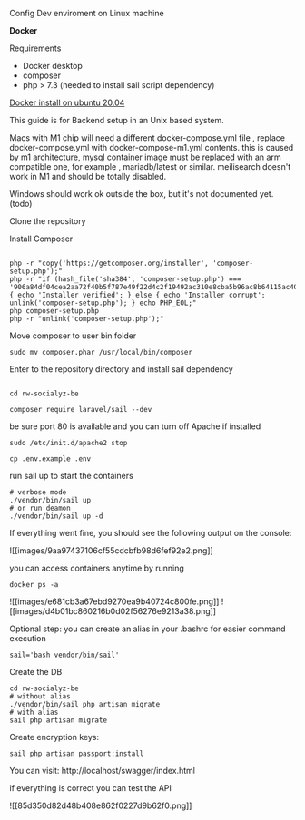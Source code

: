 
Config Dev enviroment on Linux machine


**Docker**

Requirements
- Docker desktop
- composer
-  php > 7.3 (needed to install sail script dependency) 

[Docker install on ubuntu 20.04](https://linuxhint.com/install_configure_docker_ubuntu/)

This guide is for Backend setup in an Unix based system.

Macs with M1 chip will  need a different docker-compose.yml file , replace docker-compose.yml with  docker-compose-m1.yml contents. this is caused by m1 architecture, mysql container image must be replaced with an arm compatible one, for example , mariadb/latest or similar.
meilisearch doesn't work in M1 and should be totally disabled.

Windows should work ok  outside the box, but it's not documented yet. (todo) 

Clone the repository


Install Composer
```

php -r "copy('https://getcomposer.org/installer', 'composer-setup.php');"
php -r "if (hash_file('sha384', 'composer-setup.php') === '906a84df04cea2aa72f40b5f787e49f22d4c2f19492ac310e8cba5b96ac8b64115ac402c8cd292b8a03482574915d1a8') { echo 'Installer verified'; } else { echo 'Installer corrupt'; unlink('composer-setup.php'); } echo PHP_EOL;"
php composer-setup.php
php -r "unlink('composer-setup.php');"

````


Move composer to user bin folder
```
sudo mv composer.phar /usr/local/bin/composer
```



Enter to the repository directory and install sail dependency

```

cd rw-socialyz-be

composer require laravel/sail --dev
```

be sure port 80 is available and you can turn off Apache if installed
```
sudo /etc/init.d/apache2 stop
```


```
cp .env.example .env
```



run sail up  to start the containers


````
# verbose mode
./vendor/bin/sail up 
# or run deamon
./vendor/bin/sail up -d
````

If everything went fine, you should see the following output on the console:

![[images/9aa97437106cf55cdcbfb98d6fef92e2.png]]


you can access containers anytime by running

```
docker ps -a
```

![[images/e681cb3a67ebd9270ea9b40724c800fe.png]]
![[images/d4b01bc860216b0d02f56276e9213a38.png]]

Optional step:
you can create an alias in your .bashrc for easier command execution

```
sail='bash vendor/bin/sail'
```


Create the DB
```
cd rw-socialyz-be
# without alias
./vendor/bin/sail php artisan migrate
# with alias
sail php artisan migrate
```

Create encryption keys:

```
sail php artisan passport:install
````


You can visit: 
 http://localhost/swagger/index.html
 
 if everything is correct you can test the API

![[85d350d82d48b408e862f0227d9b62f0.png]]





